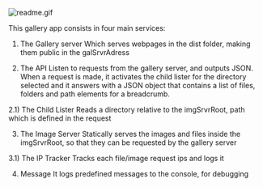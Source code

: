 ![readme.gif](https://github.com/al-lopes/image-gallery/blob/master/readme.gif?raw=true)

This gallery app consists in four main services:

1) The Gallery server
Which serves webpages in the dist folder,
making them public in the galSrvrAdress

2) The API
Listen to requests from the gallery server, and outputs JSON.
When a request is made, it activates the child lister for the directory
selected and it answers with a JSON object that contains a list of
files, folders and path elements for a breadcrumb.

2.1) The Child Lister
Reads a directory relative to the imgSrvrRoot,
path which is defined in the request

3) The Image Server
Statically serves the images and files inside the imgSrvrRoot,
so that they can be requested by the gallery server

3.1) The IP Tracker
Tracks each file/image request ips and logs it

4) Message
It logs predefined messages to the console, for debugging
